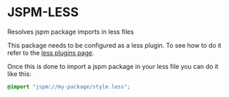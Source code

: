 # **JSPM-LESS**

Resolves jspm package imports in less files

This package needs to be configured as a less plugin. To see how to do it refer to the [less plugins page](http://lesscss.org/usage/#plugins).

Once this is done to import a jspm package in your less file you can do it like this:

```css
@import "jspm://my-package/style.less";
```